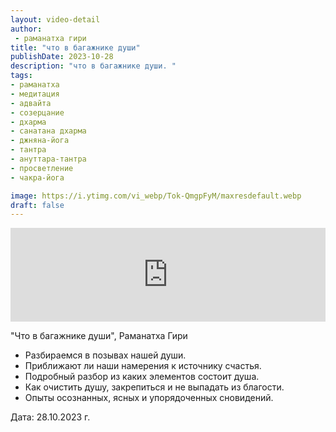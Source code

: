 ```yaml
---
layout: video-detail
author:
 - раманатха гири
title: "что в багажнике души"
publishDate: 2023-10-28
description: "что в багажнике души. "
tags: 
- раманатха
- медитация
- адвайта
- созерцание
- дхарма
- санатана дхарма
- джняна-йога
- тантра
- ануттара-тантра
- просветление
- чакра-йога

image: https://i.ytimg.com/vi_webp/Tok-QmgpFyM/maxresdefault.webp
draft: false
---
```


<iframe width="100%" src="https://www.youtube.com/embed/Tok-QmgpFyM" frameborder="0" allowfullscreen=""></iframe> 

 "Что в багажнике души", Раманатха Гири

* Разбираемся в позывах нашей души.
* Приближают ли наши намерения к источнику счастья.
* Подробный разбор из каких элементов состоит душа.
* Как очистить душу, закрепиться и не выпадать из благости.
* Опыты осознанных, ясных и упорядоченных сновидений.

  
 Дата: 28.10.2023 г.

  

 